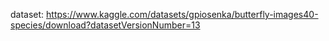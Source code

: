 dataset: https://www.kaggle.com/datasets/gpiosenka/butterfly-images40-species/download?datasetVersionNumber=13
